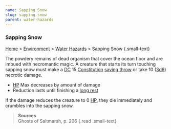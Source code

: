 ```yaml
---
name: Sapping Snow
slug: sapping-snow
parent: water-hazards
---
```

### Sapping Snow
[Home](dm-operations-center) > [Environment](environment-menu) > [Water Hazards](water-hazards) > Sapping Snow {.small-text}

The powdery remains of dead organism that cover the ocean floor and are imbued with necromantic magic. A creature that starts its turn touching sapping snow must make a [DC](difficulty-class) 15 [Constitution](constitution) [saving throw](saving-throw) or take 10 ([3d6](/roll/3d6)) necrotic damage.
- [HP](hit-points) Max decreases by amount of damage
- Reduction lasts until finishing a [long rest](long-rest)

If the damage reduces the creature to 0 [HP](hit-points), they die immediately and crumbles into the sapping snow.

> **Sources** <br/>
> Ghosts of Saltmarsh, p. 206
{.read .small-text}
